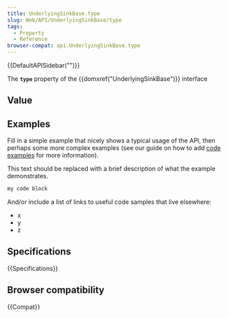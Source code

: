 ```yaml
---
title: UnderlyingSinkBase.type
slug: Web/API/UnderlyingSinkBase/type
tags:
  - Property
  - Reference
browser-compat: api.UnderlyingSinkBase.type
---
```

{{DefaultAPISidebar("")}}

The **`type`** property of the {{domxref("UnderlyingSinkBase")}} interface 

## Value



## Examples

Fill in a simple example that nicely shows a typical usage of the API, then perhaps some more complex examples (see our guide on how to add [code examples](/en-US/docs/MDN/Contribute/Structures/Code_examples) for more information).

This text should be replaced with a brief description of what the example demonstrates.

```js
my code block
```

And/or include a list of links to useful code samples that live elsewhere:

*   x
*   y
*   z

## Specifications

{{Specifications}}

## Browser compatibility

{{Compat}}


